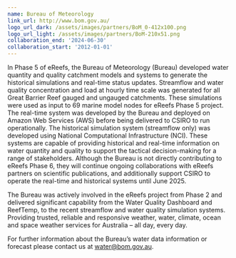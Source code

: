 ```yaml
---
name: Bureau of Meteorology
link_url: http://www.bom.gov.au/
logo_url_dark: /assets/images/partners/BoM_0-412x100.png
logo_url_light: /assets/images/partners/BoM-210x51.png
collaboration_end: '2024-06-30'
collaboration_start: '2012-01-01'
---
```

In Phase 5 of eReefs, the Bureau of Meteorology (Bureau) developed water quantity and quality catchment models and systems to generate the historical simulations and real-time status updates. Streamflow and water quality concentration and load at hourly time scale was generated for all Great Barrier Reef gauged and ungauged catchments. These simulations were used as input to 69 marine model nodes for eReefs Phase 5 project. The real-time system was developed by the Bureau and deployed on Amazon Web Services (AWS) before being delivered to CSIRO to run operationally. The historical simulation system (streamflow only) was developed using National Computational Infrastructure (NCI). These systems are capable of providing historical and real-time information on water quantity and quality to support the tactical decision-making for a range of stakeholders. Although the Bureau is not directly contributing to eReefs Phase 6, they will continue ongoing collaborations with eReefs partners on scientific publications, and additionally support CSIRO to operate the real-time and historical systems until June 2025.

The Bureau was actively involved in the eReefs project from Phase 2 and delivered significant capability from the Water Quality Dashboard and ReefTemp, to the recent streamflow and water quality simulation systems. Providing trusted, reliable and responsive weather, water, climate, ocean and space weather services for Australia – all day, every day.

For further information about the Bureau’s water data information or forecast please contact us at <a href="mailto:water@bom.gov.au">water@bom.gov.au</a>.
